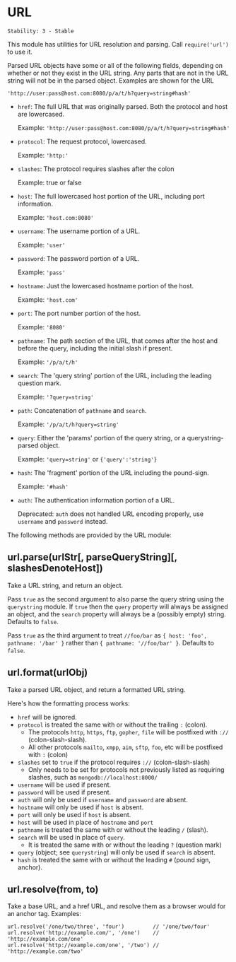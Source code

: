 # URL

    Stability: 3 - Stable

This module has utilities for URL resolution and parsing.
Call `require('url')` to use it.

Parsed URL objects have some or all of the following fields, depending on
whether or not they exist in the URL string. Any parts that are not in the URL
string will not be in the parsed object. Examples are shown for the URL

`'http://user:pass@host.com:8080/p/a/t/h?query=string#hash'`

* `href`: The full URL that was originally parsed. Both the protocol and host are lowercased.

    Example: `'http://user:pass@host.com:8080/p/a/t/h?query=string#hash'`

* `protocol`: The request protocol, lowercased.

    Example: `'http:'`

* `slashes`: The protocol requires slashes after the colon

    Example: true or false

* `host`: The full lowercased host portion of the URL, including port
  information.

    Example: `'host.com:8080'`

* `username`: The username portion of a URL.

    Example: `'user'`

* `password`: The password portion of a URL.

    Example: `'pass'`

* `hostname`: Just the lowercased hostname portion of the host.

    Example: `'host.com'`

* `port`: The port number portion of the host.

    Example: `'8080'`

* `pathname`: The path section of the URL, that comes after the host and
  before the query, including the initial slash if present.

    Example: `'/p/a/t/h'`

* `search`: The 'query string' portion of the URL, including the leading
  question mark.

    Example: `'?query=string'`

* `path`: Concatenation of `pathname` and `search`.

    Example: `'/p/a/t/h?query=string'`

* `query`: Either the 'params' portion of the query string, or a
  querystring-parsed object.

    Example: `'query=string'` or `{'query':'string'}`

* `hash`: The 'fragment' portion of the URL including the pound-sign.

    Example: `'#hash'`

* `auth`: The authentication information portion of a URL.

    Deprecated: `auth` does not handled URL encoding properly, use `username` and `password` instead.

The following methods are provided by the URL module:

## url.parse(urlStr[, parseQueryString][, slashesDenoteHost])

Take a URL string, and return an object.

Pass `true` as the second argument to also parse the query string using the
`querystring` module. If `true` then the `query` property will always be
assigned an object, and the `search` property will always be a (possibly
empty) string.  Defaults to `false`.

Pass `true` as the third argument to treat `//foo/bar` as
`{ host: 'foo', pathname: '/bar' }` rather than
`{ pathname: '//foo/bar' }`. Defaults to `false`.

## url.format(urlObj)

Take a parsed URL object, and return a formatted URL string.

Here's how the formatting process works:

* `href` will be ignored.
* `protocol` is treated the same with or without the trailing `:` (colon).
  * The protocols `http`, `https`, `ftp`, `gopher`, `file` will be
    postfixed with `://` (colon-slash-slash).
  * All other protocols `mailto`, `xmpp`, `aim`, `sftp`, `foo`, etc will
    be postfixed with `:` (colon)
* `slashes` set to `true` if the protocol requires `://` (colon-slash-slash)
  * Only needs to be set for protocols not previously listed as requiring
    slashes, such as `mongodb://localhost:8000/`
* `username` will be used if present.
* `password` will be used if present.
* `auth` will only be used if `username` and `password` are absent.
* `hostname` will only be used if `host` is absent.
* `port` will only be used if `host` is absent.
* `host` will be used in place of `hostname` and `port`
* `pathname` is treated the same with or without the leading `/` (slash).
* `search` will be used in place of `query`.
  * It is treated the same with or without the leading `?` (question mark)
* `query` (object; see `querystring`) will only be used if `search` is absent.
* `hash` is treated the same with or without the leading `#` (pound sign, anchor).

## url.resolve(from, to)

Take a base URL, and a href URL, and resolve them as a browser would for
an anchor tag.  Examples:

    url.resolve('/one/two/three', 'four')         // '/one/two/four'
    url.resolve('http://example.com/', '/one')    // 'http://example.com/one'
    url.resolve('http://example.com/one', '/two') // 'http://example.com/two'
